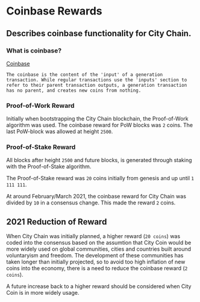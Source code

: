 # Coinbase Rewards

## Describes coinbase functionality for City Chain.

### What is coinbase?

[Coinbase](https://en.bitcoin.it/wiki/Coinbase)
```
The coinbase is the content of the 'input' of a generation transaction. While regular transactions use the 'inputs' section to refer to their parent transaction outputs, a generation transaction has no parent, and creates new coins from nothing. 
```

### Proof-of-Work Reward

Initially when bootstrapping the City Chain blockchain, the Proof-of-Work algorithm was used. The coinbase reward for PoW blocks was `2` coins. The last PoW-block was allowed at height `2500`.

### Proof-of-Stake Reward

All blocks after height `2500` and future blocks, is generated through staking with the Proof-of-Stake algorithm.

The Proof-of-Stake reward was `20` coins initially from genesis and up until `1 111 111`.

At around February/March 2021, the coinbase reward for City Chain was divided by `10` in a consensus change. This made the reward `2` coins.

## 2021 Reduction of Reward

When City Chain was initially planned, a higher reward (`20 coins`) was coded into the consensus based on the assumtion that City Coin would be more widely used on global communities, cities and countries built around voluntaryism and freedom. The development of these communities has taken longer than initially projected, so to avoid too high inflation of new coins into the economy, there is a need to reduce the coinbase reward (`2 coins`).

A future increase back to a higher reward should be considered when City Coin is in more widely usage.

